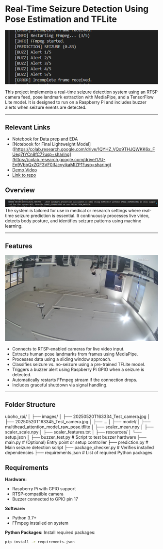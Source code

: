 # Real-Time Seizure Detection Using Pose Estimation and TFLite

![prediction](./images/prediction.png)

This project implements a real-time seizure detection system using an RTSP camera feed, pose landmark extraction with MediaPipe, and a TensorFlow Lite model. It is designed to run on a Raspberry Pi and includes buzzer alerts when seizure events are detected.

---

## Relevant Links
- [Notebook for Data prep and EDA](https://colab.research.google.com/drive/1QYHZ_VQo9THJQWKK6x_FUeq7tYCn8fC7?usp=sharing)
- [Notebook for Final Lightweight Model]([https://colab.research.google.com/drive/1QYHZ_VQo9THJQWKK6x_FUeq7tYCn8fC7?usp=sharing](https://colab.research.google.com/drive/17U-En9VbbQxZGF3VF0IfJcvyikaMIZP1?usp=sharing)
- [Demo Video](https://drive.google.com/drive/folders/1u1_SWO-1Wuf-vYJglyCKBCgyUf9wSh-H?usp=sharing)
- [Link to repo](https://github.com/Isaiah-Essien/uboho_rpi)
  

## Overview

![landmarks](./images/landmark.png)
The system is tailored for use in medical or research settings where real-time seizure prediction is essential. It continuously processes live video, detects body posture, and identifies seizure patterns using machine learning.

---

## Features
![sample image from camera](./images/20250520T163408_Test_camera.jpg)
- Connects to RTSP-enabled cameras for live video input.
- Extracts human pose landmarks from frames using MediaPipe.
- Processes data using a sliding window approach.
- Classifies seizure vs. no-seizure using a pre-trained TFLite model.
- Triggers a buzzer alert using Raspberry Pi GPIO when a seizure is detected.
- Automatically restarts FFmpeg stream if the connection drops.
- Includes graceful shutdown via signal handling.

---

## Folder Structure
uboho_rpi/
│
├── images/
│   ├── 20250520T163334_Test_camera.jpg
│   ├── 20250520T163345_Test_camera.jpg
│   ├── ...
│
├── model/
│   ├── multihead_attention_model_raw_pose.tflite
│   ├── scaler_mean.npy
│   ├── scaler_scale.npy
│   ├── scaler_features.txt
│
├── resources/
│   └── setup.json
│
├── buzzer_test.py         # Script to test buzzer hardware
├── main.py                # (Optional) Entry point or setup controller
├── prediction.py          # Main seizure detection script
├── package_checker.py     # Verifies installed dependencies
├── requirements.json      # List of required Python packages


## Requirements

**Hardware:**
- Raspberry Pi with GPIO support
- RTSP-compatible camera
- Buzzer connected to GPIO pin 17

**Software:**
- Python 3.7+
- FFmpeg installed on system

**Python Packages:**
Install required packages:

```bash
pip install -r requirements.json

```

